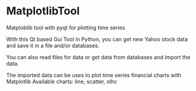# MatplotlibTool
Matploblib tool with pyqt for plotting time series

With this Qt based Gui Tool in Python, you can get new Yahoo stock data
and save it in a file and/or databases. 

You can also read files for data or get data from databases and import the data.

The imported data can be uses to plot time series financial charts with Matplotlib
Available charts: line, scatter, olhc

